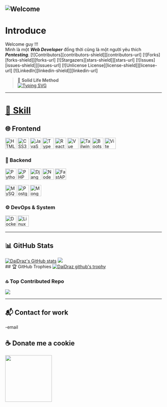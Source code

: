 ![Welcome](https://user-images.githubusercontent.com/74038190/225813708-98b745f2-7d22-48cf-9150-083f1b00d6c9.gif)
---
# Introduce
Welcome guy !!!  
Mình là một <b><i>Web Developer</i></b> đồng thời cũng là một người yêu thích <b><i>Pentesting</i></b>.
[![Contributors][contributors-shield]][contributors-url]
[![Forks][forks-shield]][forks-url]
[![Stargazers][stars-shield]][stars-url]
[![Issues][issues-shield]][issues-url]
[![Unlicense License][license-shield]][license-url]
[![LinkedIn][linkedin-shield]][linkedin-url]

> 🧩 **Solid Life Method**  
> <a href="https://git.io/typing-svg"><img src="https://readme-typing-svg.herokuapp.com?font=Fira+code&size=18&pause=1000&color=00AE10&background=000000&width=1080&lines=%E2%80%9CMu%E1%BB%91n+b%E1%BA%A3o+v%E1%BB%87+h%E1%BB%87+th%E1%BB%91ng%2C+tr%C6%B0%E1%BB%9Bc+ti%C3%AAn+ph%E1%BA%A3i+hi%E1%BB%83u+c%C3%A1ch+n%C3%B3+b%E1%BB%8B+ph%C3%A1+v%E1%BB%A1.%E2%80%9D" alt="Typing SVG" /></a>
---
<h1><u>🧠 Skill</u></h1>

<h2>🌐 Frontend</h2>
<p align="left">
  <img src="https://raw.githubusercontent.com/danielcranney/readme-generator/main/public/icons/skills/html5-colored.svg" width="36" title="HTML5"/>
  <img src="https://raw.githubusercontent.com/danielcranney/readme-generator/main/public/icons/skills/css3-colored.svg" width="36" title="CSS3"/>
  <img src="https://raw.githubusercontent.com/danielcranney/readme-generator/main/public/icons/skills/javascript-colored.svg" width="36" title="JavaScript"/>
  <img src="https://raw.githubusercontent.com/danielcranney/readme-generator/main/public/icons/skills/typescript-colored.svg" width="36" title="TypeScript"/>
  <img src="https://raw.githubusercontent.com/danielcranney/readme-generator/main/public/icons/skills/react-colored.svg" width="36" title="React"/>
  <img src="https://raw.githubusercontent.com/danielcranney/readme-generator/main/public/icons/skills/vuejs-colored.svg" width="36" title="Vue"/>
  <img src="https://raw.githubusercontent.com/danielcranney/readme-generator/main/public/icons/skills/tailwindcss-colored.svg" width="36" title="TailwindCSS"/>
  <img src="https://raw.githubusercontent.com/danielcranney/readme-generator/main/public/icons/skills/bootstrap-colored.svg" width="36" title="Bootstrap"/>
  <img src="https://raw.githubusercontent.com/danielcranney/readme-generator/main/public/icons/skills/vite-colored.svg" width="36" title="Vite"/>
</p>
<h3>🧠 Backend</h3>
<p align="left">
  <img src="https://raw.githubusercontent.com/danielcranney/readme-generator/main/public/icons/skills/python-colored.svg" width="36" title="Python"/>
  <img src="https://raw.githubusercontent.com/danielcranney/readme-generator/main/public/icons/skills/php-colored.svg" width="36" title="PHP"/>
  <img src="https://raw.githubusercontent.com/danielcranney/readme-generator/main/public/icons/skills/django-colored.svg" width="36" title="Django"/>
  <img src="https://raw.githubusercontent.com/danielcranney/readme-generator/main/public/icons/skills/nodejs-colored.svg" width="36" title="NodeJS"/>
  <img src="https://raw.githubusercontent.com/danielcranney/readme-generator/main/public/icons/skills/fastapi-colored.svg" width="36" title="FastAPI"/>
</p>
<h3🗃️ Database</h3>
<p align="left">
  <img src="https://raw.githubusercontent.com/danielcranney/readme-generator/main/public/icons/skills/mysql-colored.svg" width="36" title="MySQL"/>
  <img src="https://raw.githubusercontent.com/danielcranney/readme-generator/main/public/icons/skills/postgresql-colored.svg" width="36" title="PostgreSQL"/>
  <img src="https://raw.githubusercontent.com/danielcranney/readme-generator/main/public/icons/skills/mongodb-colored.svg" width="36" title="MongoDB"/>
</p>
<h3>⚙️ DevOps & System</h3>
<p align="left">
  <img src="https://raw.githubusercontent.com/danielcranney/readme-generator/main/public/icons/skills/docker-colored.svg" width="36" title="Docker"/>
  <img src="https://raw.githubusercontent.com/danielcranney/readme-generator/main/public/icons/skills/linux-colored.svg" width="36" title="Linux"/>
</p>

---

## 📊 GitHub Stats
<div aligh="center">
<a href="http://www.github.com/DaiDraZ"><img src="https://github-readme-stats.vercel.app/api?username=DaiDraz&show_icons=true&hide=&count_private=true&title_color=22c55e&text_color=ffffff&icon_color=0891b2&bg_color=1c1917&hide_border=true&show_icons=true" alt="DaiDraz's GitHub stats" /></a>
<a href="http://www.github.com/DaiDraZ"><img src="https://github-readme-streak-stats.herokuapp.com/?user=DaiDraz&stroke=ffffff&background=1c1917&ring=22c55e&fire=22c55e&currStreakNum=ffffff&currStreakLabel=22c55e&sideNums=ffffff&sideLabels=ffffff&dates=ffffff&hide_border=true" /></a>
</div>
## 🏆 GitHub Trophies
<a href="http://www.github.com/DaiDraz"><img src="https://github-profile-trophy.vercel.app/?username=DaiDraZ&theme=radical&no-frame=true&no-bg=true&margin-w=4" alt="DaiDraz github's trophy" /></a>

### 🔝 Top Contributed Repo
![](https://github-contributor-stats.vercel.app/api?username=DaiDraZ&limit=5&theme=dark&combine_all_yearly_contributions=true)

---

## 📬 Contact for work

-email

## ☕ Donate me a cookie

<a href="https://www.buymeacoffee.com/DaiDraZ"><img src="https://cdn.buymeacoffee.com/buttons/v2/default-yellow.png" width="150"/></a>
